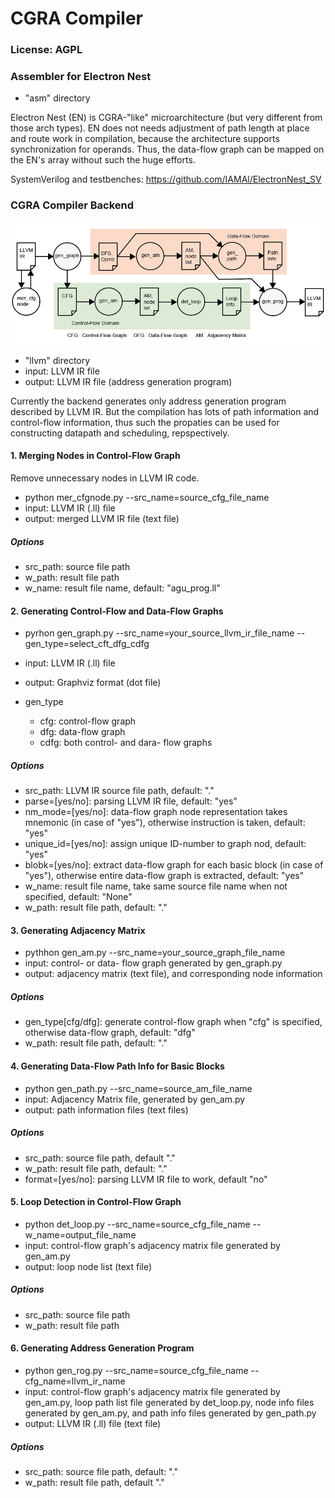 # CGRA Compiler


### License: AGPL


### Assembler for Electron Nest

- "asm" directory

Electron Nest (EN) is CGRA-"like" microarchitecture (but very different from those arch types).
EN does not needs adjustment of path length at place and route work in compilation, because the architecture supports synchronization for operands.
Thus, the data-flow graph can be mapped on the EN's array without such the huge efforts.

SystemVerilog and testbenches: https://github.com/IAMAl/ElectronNest_SV


### CGRA Compiler Backend


<div align="center">
  <img src="https://github.com/IAMAl/ElectronNest/blob/main/compiler/workflow_cgra.png"
       alt="HTML image alt text"
       title="Workflow for Generating Address Generation Program"
       width="550px"
  />
</div>

- "llvm" directory
- input: LLVM IR file
- output: LLVM IR file (address generation program)

Currently the backend generates only address generation program described by LLVM IR.
But the compilation has lots of path information and control-flow information, thus such the propaties can be used for constructing datapath and scheduling, repspectively.


#### 1. Merging Nodes in Control-Flow Graph

Remove unnecessary nodes in LLVM IR code.

- python mer_cfgnode.py --src_name=source_cfg_file_name
- input: LLVM IR (.ll) file
- output: merged LLVM IR file (text file)

##### Options

- src_path: source file path
- w_path: result file path
- w_name: result file name, default: "agu_prog.ll"


#### 2. Generating Control-Flow and Data-Flow Graphs

- pyrhon gen_graph.py --src_name=your_source_llvm_ir_file_name --gen_type=select_cft_dfg_cdfg
- input: LLVM IR (.ll) file
- output: Graphviz format (dot file)

- gen_type
    - cfg: control-flow graph
    - dfg: data-flow graph
    - cdfg: both control- and dara- flow graphs


##### Options

- src_path: LLVM IR source file path, default: "."
- parse=[yes/no]: parsing LLVM IR file, default: "yes"
- nm_mode=[yes/no]: data-flow graph node representation takes mnemonic (in case of "yes"), otherwise instruction is taken, default: "yes"
- unique_id=[yes/no]: assign unique ID-number to graph nod, default: "yes"
- blobk=[yes/no]: extract data-flow graph for each basic block (in case of "yes"), otherwise entire data-flow graph is extracted, default: "yes"
- w_name: result file name, take same source file name when not specified, default: "None"
- w_path: result file path, default: "."


#### 3. Generating Adjacency Matrix

- pythhon gen_am.py --src_name=your_source_graph_file_name
- input: control- or data- flow graph generated by gen_graph.py
- output: adjacency matrix (text file), and corresponding node information

##### Options

- gen_type[cfg/dfg]: generate control-flow graph when "cfg" is specified, otherwise data-flow graph, default: "dfg"
- w_path: result file path, default: "."


#### 4. Generating Data-Flow Path Info for Basic Blocks

- python gen_path.py --src_name=source_am_file_name
- input: Adjacency Matrix file, generated by gen_am.py
- output: path information files (text files)

##### Options

- src_path: source file path, default "."
- w_path: result file path, default: "."
- format=[yes/no]: parsing LLVM IR file to work, default "no"


#### 5. Loop Detection in Control-Flow Graph

- python det_loop.py --src_name=source_cfg_file_name --w_name=output_file_name
- input: control-flow graph's adjacency matrix file generated by gen_am.py
- output: loop node list (text file)

##### Options

- src_path: source file path
- w_path: result file path


#### 6. Generating Address Generation Program

- python gen_rog.py --src_name=source_cfg_file_name --cfg_name=llvm_ir_name
- input: control-flow graph's adjacency matrix file generated by gen_am.py, loop path list file generated by det_loop.py, node info files generated by gen_am.py, and path info files generated by gen_path.py
- output: LLVM IR (.ll) file (text file)

##### Options
- src_path: source file path, default: "."
- w_path: result file path, default "."